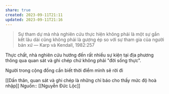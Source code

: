 ```yaml
---
share: true
created: 2023-09-11T21:11
updated: 2023-09-11T21:16
---
```

> Sự tham dự mà nhà nghiên cứu thực hiện không phải là một sự gắn kết lâu dài cũng không phải là gượng ép so với sự tham gia của người bản xứ — Karp và Kendall, 1982:257

Thực chất, nhà nghiên cứu hướng đến rất nhiều sự kiện tại địa phương thông qua quan sát và ghi chép chứ không phải "đời sống thực".

Người trong cộng đồng cần biết thời điểm mình sẽ rời đi

[[Dấn thân, quan sát và ghi chép là những chỉ báo cho thấy mức độ hoà nhập]]
Nguồn:: [[Nguyễn Đức Lộc]]